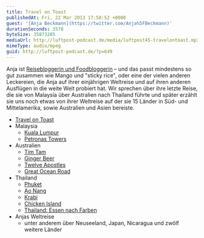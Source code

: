```yaml
---
title: Travel on Toast
publishedAt: Fri, 22 Mar 2013 17:58:52 +0000
guest: '[Anja Beckmann](https://twitter.com/Anja%5FBeckmann)'
durationSeconds: 3578
byteSize: 35873205
mediaUrl: http://luftpost-podcast.de/media/luftpost45-travelontoast.mp3
mimeType: audio/mpeg
guid: http://luftpost-podcast.de/?p=649
---
```


Anja ist [Reisebloggerin und Foodbloggerin](http://www.travelontoast.de) – und das passt mindestens so gut zusammen wie Mango und "sticky rice", oder eine der vielen anderen Leckereien, die Anja auf ihrer einjährigen Weltreise und auf ihren anderen Ausflügen in die weite Welt probiert hat. Wir sprechen über ihre letzte Reise, die sie von Malaysia über Australien nach Thailand führte und später erzählt sie uns noch etwas von ihrer Weltreise auf der sie 15 Länder in Süd- und Mittelamerika, sowie Australien und Asien bereiste.

- [Travel on Toast](http://www.travelontoast.de/)
- Malaysia
  - [Kuala Lumpur](http://de.wikipedia.org/wiki/Kuala%5FLumpur)
  - [Petronas Towers](http://de.wikipedia.org/wiki/Petronas%5FTowers)
- Australien
  - [Tim Tam](http://de.wikipedia.org/wiki/Tim%5FTam)
  - [Ginger Beer](http://de.wikipedia.org/wiki/Ginger%5FBeer)
  - [Twelve Apostles](http://de.wikipedia.org/wiki/Twelve%5FApostles%5F%28Australien%29)
  - [Great Ocean Road](http://de.wikipedia.org/wiki/Great%5FOcean%5FRoad)
- Thailand
  - [Phuket](http://de.wikipedia.org/wiki/Phuket%5F%28Stadt%29)
  - [Ao Nang](http://de.wikipedia.org/wiki/Ao%5FNang)
  - [Krabi](http://de.wikipedia.org/wiki/Krabi)
  - [Chicken Island](http://www.krabi-thailand.de/koh-poda-chicken-island.shtml)
  - [Thailand: Essen nach Farben](http://www.travelontoast.de/2013/01/thailand-essen-nach-farben/)
- Anjas Weltreise
  - unter anderem über Neuseeland, Japan, Nicaragua und zwölf weitere Länder
